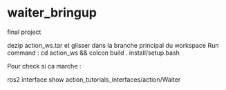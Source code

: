 # waiter_bringup
final project


dezip action_ws.tar et glisser dans la branche principal du workspace
Run command : 
cd action_ws && colcon build
. install/setup.bash

Pour check si ca marche :

ros2 interface show action_tutorials_interfaces/action/Waiter

